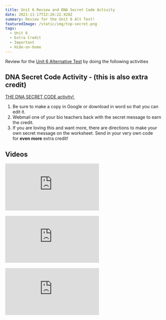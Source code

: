 ```yaml
---
title: Unit 6 Review and DNA Secret Code Activity
date: 2021-11-17T22:26:22.928Z
summary: Review for the Unit 6 Alt Test!
featuredImage: /static/img/top-secret.png
tags:
  - Unit 6
  - Extra Credit
  - Important
  - Hide-on-home
---
```

Review for the [Unit 6 Alternative Test](/posts/unit-6-alternative-test) by doing the following activities

## DNA Secret Code Activity - (this is also extra credit)

[THE DNA SECRET CODE activity! ](https://docs.google.com/document/d/1XlGsYNhS-H5ikbdz__eCqoCuXmmB8nZCzfdGmK7RFD4/edit?usp=sharing)

1. Be sure to make a copy in Google or download in word so that you can edit it. 
2. Webmail one of your bio teachers back with the secret message to earn the credit. 
3. If you are loving this and want more, there are directions to make your own secret message on the worksheet. Send in your very own code for **even more** extra credit!

## Videos

<div class="youtube-container"><iframe class="responsive-iframe" src="https://www.youtube.com/embed/oefAI2x2CQM" frameborder="0" allow="accelerometer; autoplay; clipboard-write; encrypted-media; gyroscope; picture-in-picture" allowfullscreen></iframe></div>

<br>

<div class="youtube-container"><iframe class="responsive-iframe" src="https://www.youtube.com/embed/LsEYgwuP6ko" frameborder="0" allow="accelerometer; autoplay; clipboard-write; encrypted-media; gyroscope; picture-in-picture" allowfullscreen></iframe></div>

<br>

<div class="youtube-container"><iframe class="responsive-iframe" src="https://www.youtube.com/embed/8FqlTslU22s" frameborder="0" allow="accelerometer; autoplay; clipboard-write; encrypted-media; gyroscope; picture-in-picture" allowfullscreen></iframe></div>
